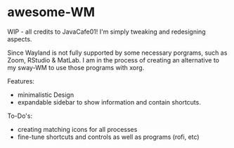 # awesome-WM
WIP - all credits to JavaCafe01! I'm simply tweaking and redesigning aspects.

Since Wayland is not fully supported by some necessary porgrams, such as Zoom, RStudio & MatLab.
I am in the process of creating an alternative to my sway-WM to use those programs with xorg.

Features:
  - minimalistic Design
  - expandable sidebar to show information and contain shortcuts.


To-Do's:
  - creating matching icons for all processes
  - fine-tune shortcuts and controls as well as programs (rofi, etc)
